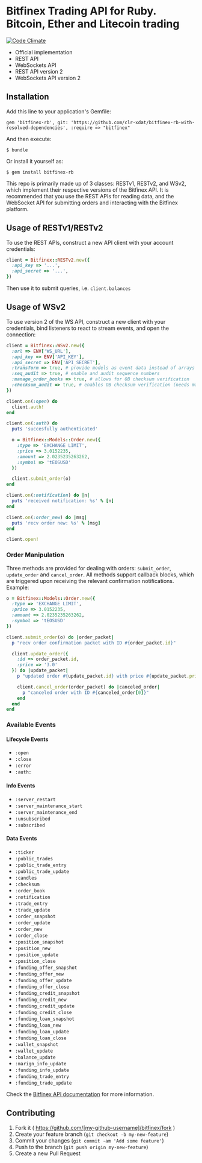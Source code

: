 # Bitfinex Trading API for Ruby. Bitcoin, Ether and Litecoin trading

[![Code Climate](https://codeclimate.com/repos/56db27e5b86182573b0045ed/badges/bd763083d70114379a41/gpa.svg)](https://codeclimate.com/repos/56db27e5b86182573b0045ed/feed)

* Official implementation
* REST API
* WebSockets API 
* REST API version 2
* WebSockets API version 2


## Installation

Add this line to your application's Gemfile:

    gem 'bitfinex-rb', git: 'https://github.com/clr-xdat/bitfinex-rb-with-resolved-dependencies', :require => "bitfinex"


And then execute:

    $ bundle

Or install it yourself as:

    $ gem install bitfinex-rb

This repo is primarily made up of 3 classes: RESTv1, RESTv2, and WSv2, which implement their respective versions of the Bitfinex API. It is recommended that you use the REST APIs for reading data, and the WebSocket API for submitting orders and interacting with the Bitfinex platform.

## Usage of RESTv1/RESTv2

To use the REST APIs, construct a new API client with your account credentials:

```ruby
client = Bitfinex::RESTv2.new({
  :api_key => '...',
  :api_secret => '...',
})
```

Then use it to submit queries, i.e. `client.balances`

## Usage of WSv2
To use version 2 of the WS API, construct a new client with your credentials, bind listeners to react to stream events, and open the connection:

```ruby
client = Bitfinex::WSv2.new({
  :url => ENV['WS_URL'],
  :api_key => ENV['API_KEY'],
  :api_secret => ENV['API_SECRET'],
  :transform => true, # provide models as event data instead of arrays
  :seq_audit => true, # enable and audit sequence numbers
  :manage_order_books => true, # allows for OB checksum verification
  :checksum_audit => true, # enables OB checksum verification (needs manage_order_books)
})

client.on(:open) do
  client.auth!
end

client.on(:auth) do
  puts 'succesfully authenticated'

  o = Bitfinex::Models::Order.new({
    :type => 'EXCHANGE LIMIT',
    :price => 3.0152235,
    :amount => 2.0235235263262,
    :symbol => 'tEOSUSD'
  })

  client.submit_order(o)
end

client.on(:notification) do |n|
  puts 'received notification: %s' % [n]
end

client.on(:order_new) do |msg|
  puts 'recv order new: %s' % [msg]
end

client.open!
```

### Order Manipulation
Three methods are provided for dealing with orders: `submit_order`, `update_order` and `cancel_order`. All methods support callback blocks, which are triggered upon receiving the relevant confirmation notifications. Example:

```ruby
o = Bitfinex::Models::Order.new({
  :type => 'EXCHANGE LIMIT',
  :price => 3.0152235,
  :amount => 2.0235235263262,
  :symbol => 'tEOSUSD'
})

client.submit_order(o) do |order_packet|
  p "recv order confirmation packet with ID #{order_packet.id}"

  client.update_order({
    :id => order_packet.id,
    :price => '3.0'
  }) do |update_packet|
    p "updated order #{update_packet.id} with price #{update_packet.price}"

    client.cancel_order(order_packet) do |canceled_order|
      p "canceled order with ID #{canceled_order[0]}"
    end
  end
end
```

### Available Events
#### Lifecycle Events
* `:open`
* `:close`
* `:error`
* `:auth:`

#### Info Events
* `:server_restart`
* `:server_maintenance_start`
* `:server_maintenance_end`
* `:unsubscribed`
* `:subscribed`

#### Data Events
* `:ticker`
* `:public_trades`
* `:public_trade_entry`
* `:public_trade_update`
* `:candles`
* `:checksum`
* `:order_book`
* `:notification`
* `:trade_entry`
* `:trade_update`
* `:order_snapshot`
* `:order_update`
* `:order_new`
* `:order_close`
* `:position_snapshot`
* `:position_new`
* `:position_update`
* `:position_close`
* `:funding_offer_snapshot`
* `:funding_offer_new`
* `:funding_offer_update`
* `:funding_offer_close`
* `:funding_credit_snapshot`
* `:funding_credit_new`
* `:funding_credit_update`
* `:funding_credit_close`
* `:funding_loan_snapshot`
* `:funding_loan_new`
* `:funding_loan_update`
* `:funding_loan_close`
* `:wallet_snapshot`
* `:wallet_update`
* `:balance_update`
* `:marign_info_update`
* `:funding_info_update`
* `:funding_trade_entry`
* `:funding_trade_update`

Check the [Bitfinex API documentation](http://docs.bitfinex.com/) for more information.

## Contributing

1. Fork it ( https://github.com/[my-github-username]/bitfinex/fork )
2. Create your feature branch (`git checkout -b my-new-feature`)
3. Commit your changes (`git commit -am 'Add some feature'`)
4. Push to the branch (`git push origin my-new-feature`)
5. Create a new Pull Request
